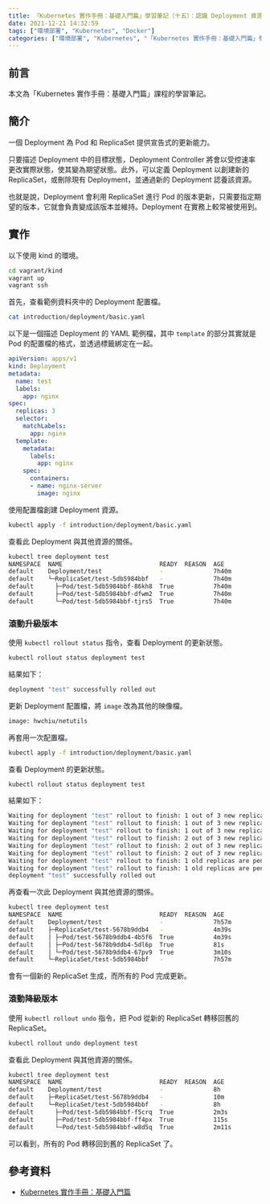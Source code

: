 ```yaml
---
title: 「Kubernetes 實作手冊：基礎入門篇」學習筆記（十五）：認識 Deployment 資源
date: 2021-12-21 14:32:59
tags: ["環境部署", "Kubernetes", "Docker"]
categories: ["環境部署", "Kubernetes", "「Kubernetes 實作手冊：基礎入門篇」學習筆記"]
---
```


## 前言

本文為「Kubernetes 實作手冊：基礎入門篇」課程的學習筆記。

## 簡介

一個 Deployment 為 Pod 和 ReplicaSet 提供宣告式的更新能力。

只要描述 Deployment 中的目標狀態，Deployment Controller 將會以受控速率更改實際狀態，使其變為期望狀態。此外，可以定義 Deployment 以創建新的 ReplicaSet，或刪除現有 Deployment，並通過新的 Deployment 認養該資源。

也就是說，Deployment 會利用 ReplicaSet 進行 Pod 的版本更新，只需要指定期望的版本，它就會負責變成該版本並維持。Deployment 在實務上較常被使用到。

## 實作

以下使用 kind 的環境。

```bash
cd vagrant/kind
vagrant up
vagrant ssh
```

首先，查看範例資料夾中的 Deployment 配置檔。

```bash
cat introduction/deployment/basic.yaml
```

以下是一個描述 Deployment 的 YAML 範例檔，其中 `template` 的部分其實就是 Pod 的配置檔的格式，並透過標籤綁定在一起。

```yaml
apiVersion: apps/v1
kind: Deployment
metadata:
  name: test
  labels:
    app: nginx
spec:
  replicas: 3
  selector:
    matchLabels:
      app: nginx
  template:
    metadata:
      labels:
        app: nginx
    spec:
      containers:
      - name: nginx-server
        image: nginx
```

使用配置檔創建 Deployment 資源。

```bash
kubectl apply -f introduction/deployment/basic.yaml
```

查看此 Deployment 與其他資源的關係。

```bash
kubectl tree deployment test
NAMESPACE  NAME                           READY  REASON  AGE
default    Deployment/test                -              7h40m
default    └─ReplicaSet/test-5db5984bbf   -              7h40m
default      ├─Pod/test-5db5984bbf-86kh8  True           7h40m
default      ├─Pod/test-5db5984bbf-dfwm2  True           7h40m
default      └─Pod/test-5db5984bbf-tjrs5  True           7h40m
```

### 滾動升級版本

使用 `kubectl rollout status` 指令，查看 Deployment 的更新狀態。

```bash
kubectl rollout status deployment test
```

結果如下：

```bash
deployment "test" successfully rolled out
```

更新 Deployment 配置檔，將 `image` 改為其他的映像檔。

```bash
image: hwchiu/netutils
```

再套用一次配置檔。

```bash
kubectl apply -f introduction/deployment/basic.yaml
```

查看 Deployment 的更新狀態。

```bash
kubectl rollout status deployment test
```

結果如下：

```bash
Waiting for deployment "test" rollout to finish: 1 out of 3 new replicas have been updated...
Waiting for deployment "test" rollout to finish: 1 out of 3 new replicas have been updated...
Waiting for deployment "test" rollout to finish: 1 out of 3 new replicas have been updated...
Waiting for deployment "test" rollout to finish: 2 out of 3 new replicas have been updated...
Waiting for deployment "test" rollout to finish: 2 out of 3 new replicas have been updated...
Waiting for deployment "test" rollout to finish: 2 out of 3 new replicas have been updated...
Waiting for deployment "test" rollout to finish: 1 old replicas are pending termination...
Waiting for deployment "test" rollout to finish: 1 old replicas are pending termination...
deployment "test" successfully rolled out
```

再查看一次此 Deployment 與其他資源的關係。

```bash
kubectl tree deployment test
NAMESPACE  NAME                           READY  REASON  AGE
default    Deployment/test                -              7h57m
default    ├─ReplicaSet/test-5678b9ddb4   -              4m39s
default    │ ├─Pod/test-5678b9ddb4-4b5f6  True           4m39s
default    │ ├─Pod/test-5678b9ddb4-5dl6p  True           81s
default    │ └─Pod/test-5678b9ddb4-67pv9  True           3m10s
default    └─ReplicaSet/test-5db5984bbf   -              7h57m
```

會有一個新的 ReplicaSet 生成，而所有的 Pod 完成更新。

### 滾動降級版本

使用 `kubectl rollout undo` 指令，把 Pod 從新的 ReplicaSet 轉移回舊的 ReplicaSet。

```bash
kubectl rollout undo deployment test
```

查看此 Deployment 與其他資源的關係。

```bash
kubectl tree deployment test
NAMESPACE  NAME                           READY  REASON  AGE
default    Deployment/test                -              8h
default    ├─ReplicaSet/test-5678b9ddb4   -              10m
default    └─ReplicaSet/test-5db5984bbf   -              8h
default      ├─Pod/test-5db5984bbf-f5crq  True           2m3s
default      ├─Pod/test-5db5984bbf-ff4px  True           115s
default      └─Pod/test-5db5984bbf-w8d5q  True           2m11s
```

可以看到，所有的 Pod 轉移回到舊的 ReplicaSet 了。

## 參考資料

- [Kubernetes 實作手冊：基礎入門篇](https://hiskio.com/courses/349/about)
